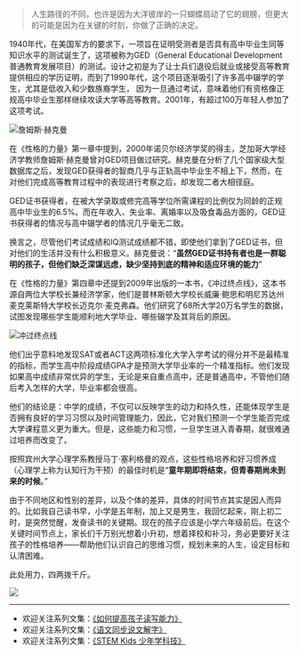 > 人生路径的不同，也许是因为大洋彼岸的一只蝴蝶扇动了它的翅膀，但更大的可能是因为在关键的时刻，你做了正确的决定。

1940年代，在美国军方的要求下，一项旨在证明受测者是否具有高中毕业生同等知识水平的测试诞生了，这项被称为GED（General Educational Development 普通教育发展项目）的测试。设计之初是为了让士兵们退役后就业或接受高等教育提供相应的学历证明，而到了1990年代，这个项目逐渐吸引了许多高中辍学的学生，尤其是低收入和少数族裔学生， 因为一旦通过考试，意味着他们有资格像正规高中毕业生那样继续攻读大学等高等教育。2001年，有超过100万年轻人参加了这项考试。

![詹姆斯·赫克曼](http://upload-images.jianshu.io/upload_images/275449-21d61cdc9efc240a.png?imageMogr2/auto-orient/strip%7CimageView2/2/w/1240)

在《性格的力量》第一章中提到，2000年诺贝尔经济学奖的得主，芝加哥大学经济学教师詹姆斯·赫克曼曾对GED项目做过研究。赫克曼在分析了几个国家级大型数据库之后，发现GED获得者的智商几乎与正轨高中毕业生不相上下，然而，在对他们完成高等教育过程中的表现进行考察之后，却发现二者大相径庭。

GED证书获得者，在被大学录取或修完高等学位所需课程的比例仅为同龄的正规高中毕业生的6.5%。而在年收入、失业率、离婚率以及吸食毒品方面的，GED证书获得者的情况与高中辍学者的情况几乎毫无二致。

换言之，尽管他们考试成绩和IQ测试成绩都不错，即使他们拿到了GED证书，但对他们的生活并没有什么积极意义。赫克曼说：“**虽然GED证书持有者也是一群聪明的孩子，但他们缺乏深谋远虑，缺少坚持到底的精神和适应环境的能力**”

在《性格的力量》第四章中还提到2009年出版的一本书，《冲过终点线》，这本书源自两位大学校长兼经济学家，他们是普林斯顿大学校长威廉·鲍思和明尼苏达州麦克莱斯特大学校长迈克尔·麦克弗森。他们研究了68所大学20万名学生的数据，试图发现哪些学生能顺利地大学毕业、哪些辍学及其背后的原因。


![冲过终点线](http://upload-images.jianshu.io/upload_images/275449-9fca0b01219c38a9.png?imageMogr2/auto-orient/strip%7CimageView2/2/w/1240)


他们出乎意料地发现SAT或者ACT这两项标准化大学入学考试的得分并不是最精准的指标，而学生高中阶段成绩GPA才是预测大学毕业率的一个精准指标。他们发现如果高中成绩非常优异的学生，无论是来自重点高中，还是普通高中，不管他们随后考入怎样的大学，毕业率都会很高。

他们的结论是：中学的成绩，不仅可以反映学生的动力和持久性，还能体现学生是否拥有良好的学习习惯以及时间管理能力，因此，它对我们预测一个学生能否完成大学课程意义更为重大。但是，这些能力和习惯，一旦学生进入青春期，就很难通过培养而改变了。

按照宾州大学心理学系教授马丁·塞利格曼的观点，这些性格培养和好习惯养成（心理学上称为认知行为干预）的最佳时机是“**童年期即将结束，但青春期尚未到来的时候**。”

由于不同地区和性别的差异，以及个体的差异，具体的时间节点其实是因人而异的。比如我自己读书早，小学是五年制，加上又是男生，我回忆起来，刚上初二时，是突然觉醒，发奋读书的关键期。现在的孩子应该是小学六年级前后。在这个关键时间节点上，家长们千万别光想着小升初，想着择校和补习，务必更要好关注孩子的性格培养——帮助他们认识自己的思维习惯，规划未来的人生，设定目标和认清困难。

此处用力，四两拨千斤。

![](http://upload-images.jianshu.io/upload_images/275449-d299b2845111aa4b.jpg?imageMogr2/auto-orient/strip%7CimageView2/2/w/1240)

-------
* 欢迎关注系列文集：[《如何提高孩子读写能力》](http://www.jianshu.com/nb/8869173)
* 欢迎关注系列文集：[《语文同步说文解字》](http://www.jianshu.com/notebooks/6718880)
* 欢迎关注系列文集：[《STEM Kids 少年学科技》](http://www.jianshu.com/nb/10476879)
